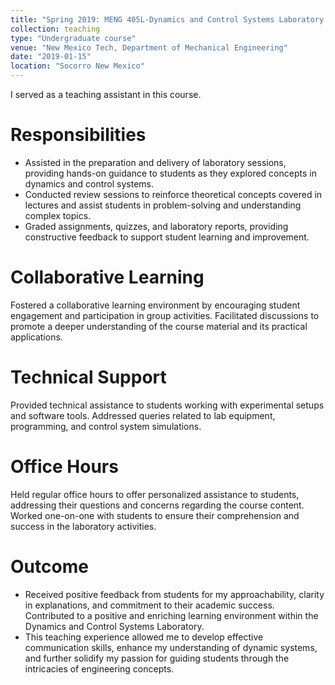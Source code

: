 ```yaml
---
title: "Spring 2019: MENG 405L-Dynamics and Control Systems Laboratory "
collection: teaching
type: "Undergraduate course"
venue: "New Mexico Tech, Department of Mechanical Engineering"
date: "2019-01-15"
location: "Socorro New Mexico"
---
```


I served as a teaching assistant in this course.

Responsibilities
======
* Assisted in the preparation and delivery of laboratory sessions, providing hands-on guidance to students as they explored concepts in dynamics and control systems.
* Conducted review sessions to reinforce theoretical concepts covered in lectures and assist students in problem-solving and understanding complex topics.
* Graded assignments, quizzes, and laboratory reports, providing constructive feedback to support student learning and improvement.

Collaborative Learning
======
Fostered a collaborative learning environment by encouraging student engagement and participation in group activities. Facilitated discussions to promote a deeper understanding of the course material and its practical applications.

Technical Support
======
Provided technical assistance to students working with experimental setups and software tools. Addressed queries related to lab equipment, programming, and control system simulations.

Office Hours
======
Held regular office hours to offer personalized assistance to students, addressing their questions and concerns regarding the course content. Worked one-on-one with students to ensure their comprehension and success in the laboratory activities.

Outcome
======
* Received positive feedback from students for my approachability, clarity in explanations, and commitment to their academic success. Contributed to a positive and enriching learning environment within the Dynamics and Control Systems Laboratory.
* This teaching experience allowed me to develop effective communication skills, enhance my understanding of dynamic systems, and further solidify my passion for guiding students through the intricacies of engineering concepts.
